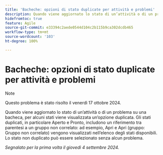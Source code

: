 ```yaml
---
title: 'Bacheche: opzioni di stato duplicate per attività e problemi'
description: Quando viene aggiornato lo stato di un’attività o di un problema su una bacheca, per alcuni stati viene visualizzata un’opzione duplicata.
hidefromtoc: true
feature: Agile
source-git-commit: e33394c2aede0544d104c2b115b9ca302dcdb465
workflow-type: tm+mt
source-wordcount: '103'
ht-degree: 100%

---
```


# Bacheche: opzioni di stato duplicate per attività e problemi


>[!NOTE]
>
>Questo problema è stato risolto il venerdì 17 ottobre 2024.


Quando viene aggiornato lo stato di un’attività o di un problema su una bacheca, per alcuni stati viene visualizzata un’opzione duplicata. Gli stati duplicati, in particolare Aperto e Pronto, includono un riferimento tra parentesi a un gruppo non correlato: ad esempio, Apri e Apri (gruppo: Gruppo non correlato) vengono visualizzati nell’elenco degli stati disponibili. Lo stato non duplicato può essere selezionato senza alcun problema.

_Segnalato per la prima volta il giovedì 4 settembre 2024._
